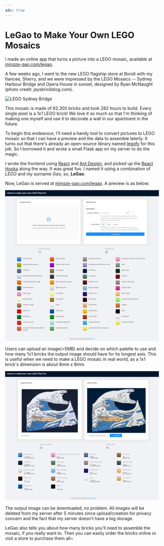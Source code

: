 ```yaml
---
ads: true
---
```


# LeGao to Make Your Own LEGO Mosaics

I made an online app that turns a picture into a LEGO mosaic, available at [mingze-gao.com/legao](https://mingze-gao.com/legao).

A few weeks ago, I went to the new LEGO flagship store at Bondi with my fiancee, Sherry, and we were impressed by the LEGO Mosaics -- Sydney Harbour Bridge and Opera House in sunset, designed by Ryan McNaught (photo credit: jaysbrickblog.com).

![LEGO Sydney Bridge](https://jaysbrickblog.com/wp-content/uploads/2019/03/LEGO-Store-Sydney-Harbour-Bridge-Mural-1024x662.jpg)

This mosaic is made of 62,300 bricks and took 282 hours to build. Every single pixel is a 1x1 LEGO brick! We love it so much so that I'm thinking of making one myself and use it to decorate a wall in our apartment in the future.

To begin this endeavour, I'll need a handy tool to convert pictures to LEGO mosaic so that I can have a preview and the data to assemble laterly. It turns out that there's already an open-source library named [legofy](https://github.com/JuanPotato/Legofy) for this job. So I borrowed it and wrote a small Flask app on my server to do the magic.

I wrote the frontend using [React](https://reactjs.org/) and [Ant Design](https://ant.design/), and picked up the [React Hooks](https://reactjs.org/docs/hooks-intro.html) along the way. It was great fun. I named it using a combination of *LEGO* and my surname *Gao*, so, **LeGao**.

Now, LeGao is served at [mingze-gao.com/legao](https://mingze-gao.com/legao). A preview is as below:

![LeGao-1](/images/LeGao-1.jpg)

Users can upload an image(<5MB) and decide on which palette to use and how many 1x1 bricks the output image should have for its longest axis. This is useful when we need to make a LEGO mosaic in real world, as a 1x1 brick's dimension is about 8mm x 8mm.

![LeGao-2](/images/LeGao-2.jpg)

The output image can be downloaded, no problem. All images will be deleted from my server after 5 minutes since upload/creation for privacy concern and the fact that my server doesn't have a big storage.

LeGao also tells you about how many bricks you'll need to assemble the mosaic, if you really want to. Then you can easily order the bricks online or visit a store to purchase them all~
